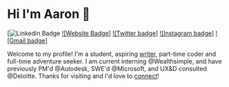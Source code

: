 # Hi I'm Aaron 👋

[![Linkedin Badge](https://www.linkedin.com/in/haddadaaron/)
[![Website Badge]](https://aaronhaddad.me)
[![Twitter badge]](https://twitter.com/aaronhaddad_)
[![Instagram badge]](https://instagram.com/aaongaddad_)
[![Gmail badge]](mailto:aaron.haddad@etudiant-isi.utm.tn)

Welcome to my profile! I'm a student, aspiring [writer](https://medium.com/@_jessicalim), part-time coder and full-time adventure seeker. I am current interning @Wealthsimple, and have previously PM'd @Autodesk, SWE'd @Microsoft, and UX&D consulted @Deloitte. Thanks for visiting and I'd love to [connect](https://www.linkedin.com/in/jlim/)!
